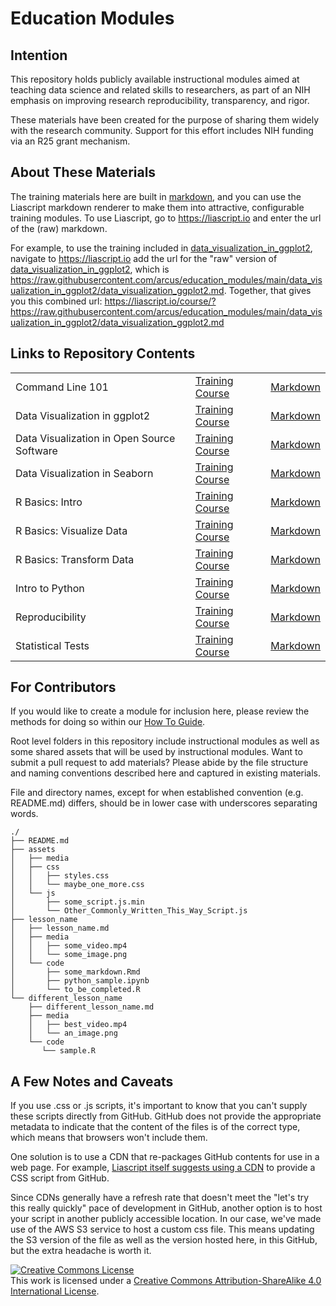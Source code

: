 # Education Modules

## Intention

This repository holds publicly available instructional modules aimed at teaching data science and related skills to researchers, as part of an NIH emphasis on improving research reproducibility, transparency, and rigor.

These materials have been created for the purpose of sharing them widely with the research community.  Support for this effort includes NIH funding via an R25 grant mechanism.

## About These Materials

The training materials here are built in [markdown](https://www.markdownguide.org/), and you can use the Liascript markdown renderer to make them into attractive, configurable training modules.  To use Liascript, go to https://liascript.io and enter the url of the (raw) markdown.

For example, to use the training included in [data_visualization_in_ggplot2](data_visualization_in_ggplot2/data_visualization_ggplot2.md), navigate to https://liascript.io add the url for the "raw" version of [data_visualization_in_ggplot2](data_visualization_in_ggplot2/data_visualization_ggplot2.md), which is https://raw.githubusercontent.com/arcus/education_modules/main/data_visualization_in_ggplot2/data_visualization_ggplot2.md.  Together, that gives you this combined url: https://liascript.io/course/?https://raw.githubusercontent.com/arcus/education_modules/main/data_visualization_in_ggplot2/data_visualization_ggplot2.md

## Links to Repository Contents

||||
|--|--|--|
|Command Line 101|[Training Course](https://liascript.github.io/course/?https://raw.githubusercontent.com/arcus/education_modules/main/bash_scripting_101/bash_scripting_101.md)|[Markdown](bash_scripting_101/bash_scripting_101.md)|
|Data Visualization in ggplot2|[Training Course](https://liascript.io/course/?https://raw.githubusercontent.com/arcus/education_modules/main/data_visualization_in_ggplot2/data_visualization_ggplot2.md)| [Markdown](data_visualization_in_ggplot2/data_visualization_ggplot2.md)|
|Data Visualization in Open Source Software|[Training Course](https://liascript.io/course/?https://raw.githubusercontent.com/arcus/education_modules/main/data_visualization_in_open_source_software/data_visualization.md) | [Markdown](data_visualization_in_open_source_software/data_visualization.md) |
|Data Visualization in Seaborn|[Training Course](https://liascript.io/course/?https://raw.githubusercontent.com/arcus/education_modules/main/data_visualization_in_seaborn/data_visualization_seaborn.md) | [Markdown](data_visualization_in_seaborn/data_visualization_seaborn.md)|
|R Basics: Intro|[Training Course](https://liascript.github.io/course/?https://raw.githubusercontent.com/arcus/education_modules/main/r_basics_intro/r_basics_intro.md)| [Markdown](r_basics_intro/r_basics_intro.md)|
|R Basics: Visualize Data|[Training Course](https://liascript.github.io/course/?https://raw.githubusercontent.com/arcus/education_modules/main/r_basics_visualize_data/r_basics_visualize_data.md)| [Markdown](r_basics_intro/r_basics_intro.md)|
|R Basics: Transform Data|[Training Course](https://liascript.github.io/course/?https://raw.githubusercontent.com/arcus/education_modules/main/r_basics_transform_data/r_basics_transform_data.md)| [Markdown](r_basics_intro/r_basics_intro.md)|
|Intro to Python|[Training Course](https://liascript.github.io/course/?https://raw.githubusercontent.com/arcus/education_modules/main/intro_to_python/intro_to_python.md)| [Markdown](intro_to_python/intro_to_python.md)|
|Reproducibility|[Training Course](https://liascript.io/course/?https://raw.githubusercontent.com/arcus/education_modules/main/reproducibility/reproducibility.md)| [Markdown](reproducibility/reproducibility.md)|
|Statistical Tests|[Training Course](https://liascript.io/course/?https://raw.githubusercontent.com/arcus/education_modules/main/statistical_tests/statistical_tests.md)| [Markdown](statistical_tests/statistical_tests.md)|


## For Contributors

If you would like to create a module for inclusion here, please review the methods for doing so within our [How To Guide](how_to.md).

Root level folders in this repository include instructional modules as well as some shared assets that will be used by instructional modules.  Want to submit a pull request to add materials?  Please abide by the file structure and naming conventions described here and captured in existing materials.

File and directory names, except for when established convention (e.g. README.md) differs, should be in lower case with underscores separating words.  

```
./
├── README.md
├── assets
│   ├── media
│   ├── css
│   │   ├── styles.css
│   │   └── maybe_one_more.css
│   └── js
│       ├── some_script.js.min
│       └── Other_Commonly_Written_This_Way_Script.js
├── lesson_name
│   ├── lesson_name.md
│   ├── media
│   │   ├── some_video.mp4
│   │   └── some_image.png
│   └── code
│       ├── some_markdown.Rmd
│       ├── python_sample.ipynb
│       └── to_be_completed.R
└── different_lesson_name
    ├── different_lesson_name.md
    ├── media
    │   ├── best_video.mp4
    │   └── an_image.png
    └── code
       └── sample.R

```

## A Few Notes and Caveats

If you use .css or .js scripts, it's important to know that you can't supply these scripts directly from GitHub.  GitHub does not provide the appropriate metadata to indicate that the content of the files is of the correct type, which means that browsers won't include them.

One solution is to use a CDN that re-packages GitHub contents for use in a web page.  For example, [Liascript itself suggests using a CDN](https://github.com/liaScript/custom-style/) to provide a CSS script from GitHub.

Since CDNs generally have a refresh rate that doesn't meet the "let's try this really quickly" pace of development in GitHub, another option is to host your script in another publicly accessible location.  In our case, we've made use of the AWS S3 service to host a custom css file.  This means updating the S3 version of the file as well as the version hosted here, in this GitHub, but the extra headache is worth it.

<a rel="license" href="http://creativecommons.org/licenses/by-sa/4.0/"><img alt="Creative Commons License" style="border-width:0" src="https://i.creativecommons.org/l/by-sa/4.0/88x31.png" /></a><br />
This work is licensed under a <a rel="license" href="http://creativecommons.org/licenses/by-sa/4.0/">Creative Commons Attribution-ShareAlike 4.0 International License</a>.
